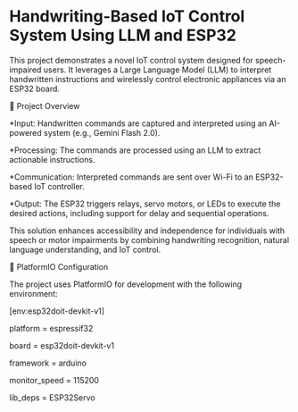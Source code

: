 ﻿# Handwriting-Based IoT Control System Using LLM and ESP32

This project demonstrates a novel IoT control system designed for speech-impaired users. It leverages a Large Language Model (LLM) to interpret handwritten instructions and wirelessly control electronic appliances via an ESP32 board.

📌 Project Overview

*Input: Handwritten commands are captured and interpreted using an AI-powered system (e.g., Gemini Flash 2.0).

*Processing: The commands are processed using an LLM to extract actionable instructions.

*Communication: Interpreted commands are sent over Wi-Fi to an ESP32-based IoT controller.

*Output: The ESP32 triggers relays, servo motors, or LEDs to execute the desired actions, including support for delay and sequential operations.

This solution enhances accessibility and independence for individuals with speech or motor impairments by combining handwriting recognition, natural language understanding, and IoT control.

🔧 PlatformIO Configuration

The project uses PlatformIO for development with the following environment:

[env:esp32doit-devkit-v1]

platform = espressif32

board = esp32doit-devkit-v1

framework = arduino

monitor_speed = 115200

lib_deps = 
    ESP32Servo

